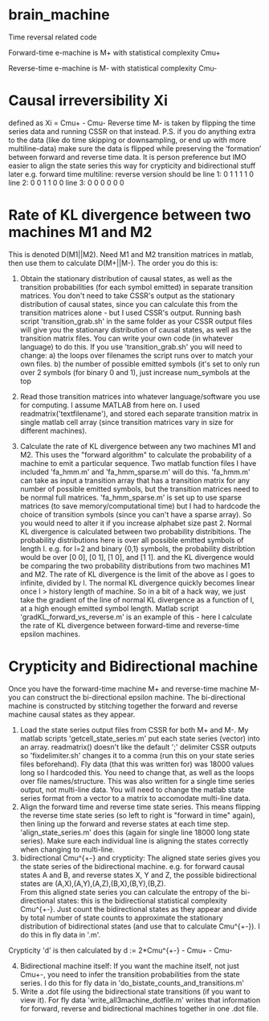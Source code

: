 # brain_machine
Time reversal related code 

Forward-time e-machine is M+ with statistical complexity Cmu+

Reverse-time e-machine is M- with statistical complexity Cmu-

# Causal irreversibility Xi
defined as Xi = Cmu+ - Cmu-
Reverse time M- is taken by flipping the time series data and running CSSR on that instead. 
P.S. if you do anything extra to the data (like do time skipping or downsampling, or end up with more multiline-data) make sure the data is flipped while preserving the ‘formation’ between forward and reverse time data. It is person preference but IMO easier to align the state series this way for crypticity and bidirectional stuff later
e.g.
forward time multiline:     				reverse version should be
line 1: 0 1 1							          1 1 0
line 2: 0 0 1							          1 0 0
line 3: 0 0 0							          0 0 0

# Rate of KL divergence between two machines M1 and M2
This is denoted D(M1||M2).
Need M1 and M2 transition matrices in matlab, then use them to calculate D(M+||M-). The order you do this is:

  1. Obtain the stationary distribution of causal states, as well as the transition probabilities (for each symbol emitted) in separate transition matrices. You don't need to take CSSR's output as the stationary distribution of causal states, since you can calculate this from the transition matrices alone - but I used CSSR's output.
  Running bash script 'transition_grab.sh' in the same folder as your CSSR output files will give you the stationary distribution of causal states, as well as the transition matrix files. You can write your own code (in whatever language) to do this. If you use 'transition_grab.sh' you will need to change:
  a) the loops over filenames the script runs over to match your own files.
  b) the number of possible emitted symbols (it's set to only run over 2 symbols (for binary 0 and 1), just increase num_symbols at the top
  
  2. Read those transition matrices into whatever language/software you use for computing. I assume MATLAB from here on.
I used readmatrix('textfilename'), and stored each separate transition matrix in single matlab cell array (since transition matrices vary in size for different machines).

  3. Calculate the rate of KL divergence between any two machines M1 and M2. This uses the "forward algorithm" to calculate the probability of a machine to emit a particular sequence. Two matlab function files I have included 'fa_hmm.m' and 'fa_hmm_sparse.m' will do this. 'fa_hmm.m' can take as input a transition array that has a transition matrix for any number of possible emitted symbols, but the transition matrices need to be normal full matrices. 'fa_hmm_sparse.m' is set up to use sparse matrices (to save memory/computational time) but I had to hardcode the choice of transition symbols (since you can't have a sparse array). So you would need to alter it if you increase alphabet size past 2.
Normal KL divergence is calculated between two probability distribitions. The probability distributions here is over all possible emitted symbols of length l. e.g. for l=2 and binary {0,1} symbols, the probability distribtion would be over [0 0], [0 1], [1 0], and [1 1]. and the KL divergence would be comparing the two probability distributions from two machines M1 and M2.
The rate of KL divergence is the limit of the above as l goes to infinite, divided by l. The normal KL divergence quickly becomes linear once l > history length of machine. So in a bit of a hack way, we just take the gradient of the line of normal KL divergence as a function of l, at a high enough emitted symbol length.
Matlab script 'gradKL_forward_vs_reverse.m' is an example of this - here I calculate the rate of KL divergence between forward-time and reverse-time epsilon machines.


# Crypticity and Bidirectional machine
Once you have the forward-time machine M+ and reverse-time machine M- you can construct the bi-directional epsilon machine. The bi-directional machine is constructed by stitching together the forward and reverse machine causal states as they appear.

  1. Load the state series output files from CSSR for both M+ and M-. My matlab scripts 'getcell_state_series.m' put each state series (vector) into an array. readmatrix() doesn't like the default ';' delimiter CSSR outputs so 'fixdelimiter.sh' changes it to a comma (run this on your state series files beforehand). 
Fly data (that this was written for) was 18000 values long so I hardcoded this. You need to change that, as well as the loops over file names/structure.
This was also written for a single time series output, not multi-line data. You will need to change the matlab state series format from a vector to a matrix to accomodate multi-line data.
  2. Align the forward time and reverse time state series. This means flipping the reverse time state series (so left to right is "forward in time" again), then lining up the forward and reverse states at each time step. 'align_state_series.m' does this (again for single line 18000 long state series). Make sure each individual line is aligning the states correctly when changing to multi-line.
  3. bidirectional Cmu^{+-} and crypticity: The aligned state series gives you the state series of the bidirectional machine. e.g. for forward causal states A and B, and reverse states X, Y and Z, the possible bidirectional states are (A,X),(A,Y),(A,Z),(B,X),(B,Y),(B,Z).  
From this aligned state series you can calculate the entropy of the bi-directional states: this is the bidirectional statistical complexity Cmu^{+-}. Just count the bidirectional states as they appear and divide by total number of state counts to approximate the stationary distribution of bidirectional states (and use that to calculate Cmu^{+-}). I do this in fly data in '.m'.

Crypticity 'd' is then calculated by d := 2*Cmu^{+-} - Cmu+ - Cmu-

  4. Bidirectional machine itself: If you want the machine itself, not just Cmu+-, you need to infer the transition probabilities from the state series. I do this for fly data in 'do_bistate_counts_and_transitions.m'
  5. Write a .dot file using the bidirectional state transitions (if you want to view it). For fly data 'write_all3machine_dotfile.m' writes that information for forward, reverse and bidirectional machines together in one .dot file.
